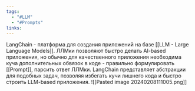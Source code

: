 ```yaml
---
tags:
  - "#LLM"
  - "#Prompts"
links:
---
```

LangChain - платформа для создания приложений на базе [[LLM  - Large Language Models]]. ЛЛМки позволяют быстро делать AI-based приложения, но обычно для качественного приложения необходима куча дополнительных обвязок в коде - правильно формулировать [[Prompt]], парсить ответ ЛЛМки.
LangChain представляет абстракции для подобных задач, позволяя избегать кучи лишнего кода и быстро строить LLM-based приложения.
![[Pasted image 20240208111005.png]]